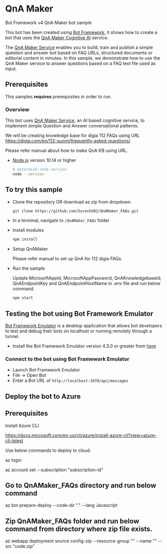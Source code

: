 # QnA Maker

Bot Framework v4 QnA Maker bot sample

This bot has been created using [Bot Framework](https://dev.botframework.com), it shows how to create a bot that uses the [QnA Maker Cognitive AI](https://www.qnamaker.ai) service.

The [QnA Maker Service](https://www.qnamaker.ai) enables you to build, train and publish a simple question and answer bot based on FAQ URLs, structured documents or editorial content in minutes. In this sample, we demonstrate how to use the QnA Maker service to answer questions based on a FAQ text file used as input.

## Prerequisites

This samples **requires** prerequisites in order to run.

### Overview

This bot uses [QnA Maker Service](https://www.qnamaker.ai), an AI based cognitive service, to implement simple Question and Answer conversational patterns.

We will be creating knowledge base for digia 112 FAQs using URL https://digia.com/en/112-suomi/frequently-asked-questions/. 

Please refer manual about how to make QnA KB using URL.


- [Node.js](https://nodejs.org) version 10.14 or higher

    ```bash
    # determine node version
    node --version
    ```

## To try this sample

- Clone the repository OR download as zip from dropdown.

    ```bash
    git clone https://github.com/SureshG02/QnAMaker_FAQs.git
    ```

- In a terminal, navigate to `/QnAMaker_FAQs` folder


- Install modules

    ```bash
    npm install
    ```

- Setup QnAMaker

    Please refer manual to set up QnA for 112 digia FAQs.


- Run the sample

	Update MicrosoftAppId, MicrosoftAppPassword, QnAKnowledgebaseId, QnAEndpointKey and QnAEndpointHostName in .env file and run below command.
	
    ```bash
    npm start
    ```

## Testing the bot using Bot Framework Emulator

[Bot Framework Emulator](https://github.com/microsoft/botframework-emulator) is a desktop application that allows bot developers to test and debug their bots on localhost or running remotely through a tunnel.

- Install the Bot Framework Emulator version 4.3.0 or greater from [here](https://github.com/Microsoft/BotFramework-Emulator/releases)

### Connect to the bot using Bot Framework Emulator

- Launch Bot Framework Emulator
- File -> Open Bot
- Enter a Bot URL of `http://localhost:3978/api/messages`

## Deploy the bot to Azure

## Prerequisites

Install Azure CLI

https://docs.microsoft.com/en-us/cli/azure/install-azure-cli?view=azure-cli-latest

Use below commands to deploy to cloud.

az login

az account set --subscription "subscription-id"

## Go to QnAMaker_FAQs directory and run below command

az bot prepare-deploy --code-dir "." --lang Javascript

## Zip QnAMaker_FAQs folder and run below command from directory where zip file exists.

az webapp deployment source config-zip --resource-group "<resource-group-name>" --name "<name-of-web-app>" --src "code.zip"
